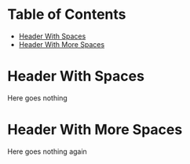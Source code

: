 <!-- mdtocstart -->

# Table of Contents

- [Header With Spaces](#header-with-spaces)
- [Header With    More    Spaces](#header-with----more----spaces)

<!-- mdtocend -->

# Header With Spaces

Here goes nothing

# Header With    More    Spaces

Here goes nothing again
